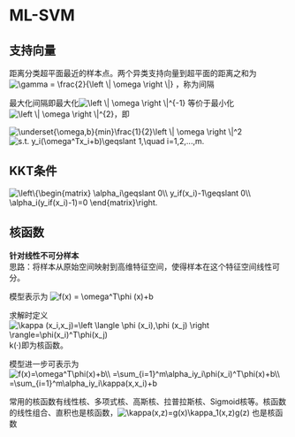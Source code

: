 # ML-SVM
## 支持向量

距离分类超平面最近的样本点。两个异类支持向量到超平面的距离之和为<img src="https://latex.codecogs.com/gif.latex?\gamma&space;=&space;\frac{2}{\left&space;\|&space;\omega&space;\right&space;\|}" title="\gamma = \frac{2}{\left \| \omega \right \|}" />
，称为间隔  

最大化间隔即最大化<img src="https://latex.codecogs.com/gif.latex?\left&space;\|&space;\omega&space;\right&space;\|^{-1}" title="\left \| \omega \right \|^{-1}" />
等价于最小化<img src="https://latex.codecogs.com/gif.latex?\left&space;\|&space;\omega&space;\right&space;\|^{2}" title="\left \| \omega \right \|^{2}" />，即  

<img src="https://latex.codecogs.com/gif.latex?\underset{\omega,b}{min}\frac{1}{2}\left&space;\|&space;\omega&space;\right&space;\|^2" title="\underset{\omega,b}{min}\frac{1}{2}\left \| \omega \right \|^2" />  
<img src="https://latex.codecogs.com/gif.latex?s.t.&space;y_i(\omega^Tx_i&plus;b)\geqslant&space;1,\quad&space;i=1,2,...,m." title="s.t. y_i(\omega^Tx_i+b)\geqslant 1,\quad i=1,2,...,m." />  


## KKT条件
<img src="https://latex.codecogs.com/gif.latex?\left\{\begin{matrix}&space;\alpha_i\geqslant&space;0\\&space;y_if(x_i)-1\geqslant&space;0\\&space;\alpha_i(y_if(x_i)-1)=0&space;\end{matrix}\right." title="\left\{\begin{matrix} \alpha_i\geqslant 0\\ y_if(x_i)-1\geqslant 0\\ \alpha_i(y_if(x_i)-1)=0 \end{matrix}\right." />  

## 核函数
**针对线性不可分样本**  
思路：将样本从原始空间映射到高维特征空间，使得样本在这个特征空间线性可分。  

模型表示为 <img src="https://latex.codecogs.com/gif.latex?f(x)&space;=&space;\omega^T\phi&space;(x)&plus;b" title="f(x) = \omega^T\phi (x)+b" />  

求解时定义 <img src="https://latex.codecogs.com/gif.latex?\kappa&space;(x_i,x_j)=\left&space;\langle&space;\phi&space;(x_i),\phi&space;(x_j)&space;\right&space;\rangle=\phi(x_i)^T\phi(x_j)" title="\kappa (x_i,x_j)=\left \langle \phi (x_i),\phi (x_j) \right \rangle=\phi(x_i)^T\phi(x_j)" />  
k(·)即为核函数。  

模型进一步可表示为  
<img src="https://latex.codecogs.com/gif.latex?f(x)=\omega^T\phi(x)&plus;b\\&space;=\sum_{i=1}^m\alpha_iy_i\phi(x_i)^T\phi(x)&plus;b\\&space;=\sum_{i=1}^m\alpha_iy_i\kappa(x,x_i)&plus;b" title="f(x)=\omega^T\phi(x)+b\\ =\sum_{i=1}^m\alpha_iy_i\phi(x_i)^T\phi(x)+b\\ =\sum_{i=1}^m\alpha_iy_i\kappa(x,x_i)+b" />  

常用的核函数有线性核、多项式核、高斯核、拉普拉斯核、Sigmoid核等。核函数的线性组合、直积也是核函数，<img src="https://latex.codecogs.com/gif.latex?\kappa(x,z)=g(x)\kappa_1(x,z)g(z)" title="\kappa(x,z)=g(x)\kappa_1(x,z)g(z)" /> 也是核函数  
